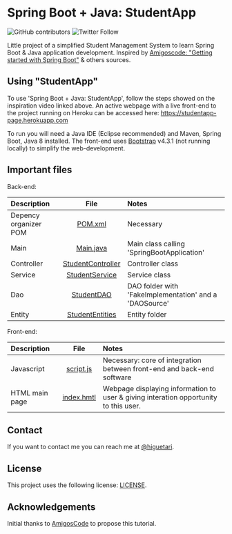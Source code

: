 # Spring Boot + Java: StudentApp

![GitHub contributors](https://img.shields.io/github/contributors/thiagojacinto/spring-boot-java-StudentApp)
![Twitter Follow](https://img.shields.io/twitter/follow/higuetari?style=social)

Little project of a simplified Student Management System to learn Spring Boot &amp; Java application development. Inspired by [Amigoscode: "Getting started with Spring Boot"](https://youtu.be/Ke7Tr4RgRTs) & others sources.

## Using "StudentApp"

To use 'Spring Boot + Java: StudentApp', follow the steps showed on the inspiration video linked above. An active webpage with a live front-end to the project running on Heroku can be accessed here: https://studentapp-page.herokuapp.com

To run you will need a Java IDE (Eclipse recommended) and Maven, Spring Boot, Java 8 installed. The front-end uses [Bootstrap](https://getbootstrap.com/docs/4.3/components/) v4.3.1 (not running locally) to simplify the web-development.

## Important files

Back-end:

|Description | File | Notes|
|:------------|:-----:|:-----|
|Depency organizer POM | [POM.xml](/pom.xml) |Necessary|
|Main | [Main.java](/src/main.com.project.studentApp/Main.java) | Main class calling 'SpringBootApplication' |
|Controller | [StudentController](/src/main.com.project.studentApp/controller) | Controller class|
|Service | [StudentService](/src/main.com.project.studentApp/service) | Service class |
|Dao | [StudentDAO](/src/main.com.project.studentApp/dao) | DAO folder with 'FakeImplementation' and a 'DAOSource'|
|Entity | [StudentEntities](/src/main.com.project.studentApp/entity) | Entity folder|

Front-end:

|Description | File | Notes|
|:------------|:-----:|:-----|
|Javascript | [script.js](/web/script.js) | Necessary: core of integration between front-end and back-end software|
|HTML main page | [index.hmtl](/web/index.html) | Webpage displaying information to user & giving interation opportunity to this user. |

## Contact 

If you want to contact me you can reach me at [@higuetari](https://twitter.com/higuetari).

## License 

This project uses the following license: [LICENSE](<link>).

## Acknowledgements

Initial thanks to [AmigosCode](https://github.com/amigoscode) to propose this tutorial. 
